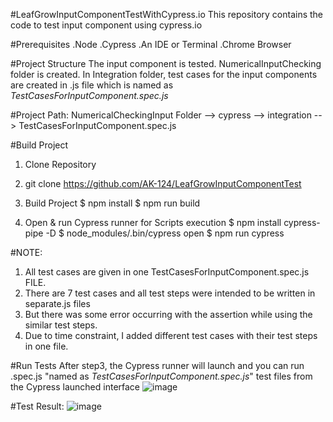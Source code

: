 #LeafGrowInputComponentTestWithCypress.io
This repository contains the code to test input component using cypress.io

#Prerequisites
.Node
.Cypress
.An IDE or Terminal
.Chrome Browser

#Project Structure
The input component is tested. NumericalInputChecking folder is created.
In Integration folder, test cases for the input components are created in .js file which is named as *TestCasesForInputComponent.spec.js*

#Project Path:
NumericalCheckingInput Folder --> cypress --> integration --> TestCasesForInputComponent.spec.js


#Build Project
1. Clone Repository
2. git clone https://github.com/AK-124/LeafGrowInputComponentTest
3. Build Project
   $ npm install
   $ npm run build 

3. Open & run Cypress runner for Scripts execution
   $ npm install cypress-pipe -D
   $ node_modules/.bin/cypress open
   $ npm run cypress

#NOTE:
1. All test cases are given in one TestCasesForInputComponent.spec.js FILE. 
2. There are 7 test cases and all test steps were intended to be written in separate.js files 
3. But there was some error occurring with the assertion while using the similar test steps.
4. Due to time constraint, I added different test cases with their test steps in one file. 


#Run Tests
After step3, the Cypress runner will launch and you can run .spec.js  "named as *TestCasesForInputComponent.spec.js*" test files from the Cypress launched interface
![image](https://user-images.githubusercontent.com/86361958/126312568-8951bb39-5f38-4019-a3ca-843c644cfd94.png)

#Test Result:
![image](https://user-images.githubusercontent.com/86361958/126312764-5b972d92-170b-4f98-9c76-d7d1418d2462.png)




 
